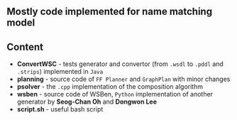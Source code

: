 ## Mostly code implemented for name matching model  

## Content

 * __ConvertWSC__ - tests generator and convertor (from `.wsdl` to `.pddl` and `.strips`) implemented in `Java`
 * __planning__ - source code of `FF Planner` and `GraphPlan` with minor changes
 * __psolver__ - the `.cpp` implementation of the composition algorithm
 * __wsben__ - source code of WSBen, `Python` implementation of another generator by __Seog-Chan Oh__ and __Dongwon Lee__
 * __script.sh__ - useful bash script
    

